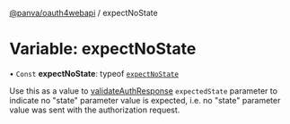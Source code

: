 [@panva/oauth4webapi](../README.md) / expectNoState

# Variable: expectNoState

• `Const` **expectNoState**: typeof [`expectNoState`](expectNoState.md)

Use this as a value to [validateAuthResponse](../functions/validateAuthResponse.md) `expectedState`
parameter to indicate no "state" parameter value is expected, i.e. no "state"
parameter value was sent with the authorization request.
